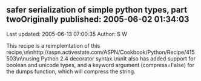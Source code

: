 ## safer serialization of simple python types, part twoOriginally published: 2005-06-02 01:34:03 
Last updated: 2005-06-13 07:00:35 
Author: S W 
 
This recipe is a reimplemtation of this recipe,\n\nhttp://aspn.activestate.com/ASPN/Cookbook/Python/Recipe/415503\n\nusing Python 2.4 decorator syntax.\n\nIt also has added support for boolean and unicode types, and a keyword argument (compress=False) for the dumps function, which will compress the string.